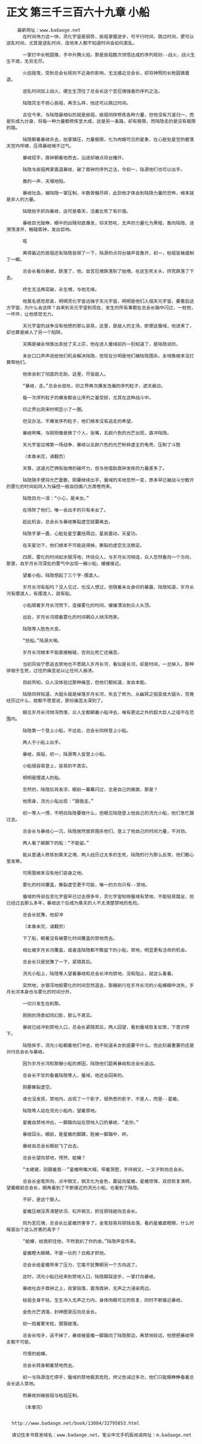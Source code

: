 # 正文 第三千三百六十九章 小船
        最新网址：www.badaoge.net
          在时间伟力这一块，灵化宇宙是弱势，辰祖掌握逆步，可平行时间，跳过时间，更可以逆乱时间，尤其是逆乱时间，连他本人都不知道时间会如何紊乱。
      
          一掌打中长枪圆锥，手中升腾火焰，那是辰祖数次领悟达成的序列规则--战火，战火生生不熄，无穷无尽。
      
          火焰摇曳，受到总会长规则不近身的影响，无法接近总会长，却将神照的长枪圆锥震退。
      
          逆乱时间加上战火，硬生生顶住了总会长这个苦厄境强者的序列之法。
      
          陆隐完全不担心辰祖，再怎么样，他还可以跳过时间。
      
          古往今来，与陆隐最相似的就是辰祖，辰祖同样修炼各种力量，但他没有万道归一，而是形成九分身，将每一种力量都修炼至大成，这是另一条路，却有极限，而陆隐走的是没有极限的路。
      
          陆隐朝着暴岐杀去，抬掌镇压，力量极限，化为肉眼可见的星象，在心脏处星空的碧落天宫内呼啸，压得暴岐喘不过气。
      
          暴岐招手，鼎钟朝着他而去，沿途却被点将台撞开。
      
          陆隐与辰祖两掌震退暴岐，破了鼎钟的序列之法，令初一，陆源他们也可以出手。
      
          轰的一声，天塌地陷。
      
          暴岐吐血，被陆隐一掌压制，半数骨骼尽碎，此刻他才体会到陆隐力量的恐怖，根本就是非人的力量。
      
          陆隐抬手抓向暴岐，这可是桑天，活着比死了有价值。
      
          暴岐目光陡睁，眼中的凶残彻底爆发，仰天怒吼，无声的力量化为黑暗，轰向陆隐，涟漪荡漾开，触碰鼎钟，发出巨响。
      
          哐
      
          离得最近的辰祖还有陆隐皆顿了一下，陆源的点将台被声音轰开，初一，枯祖皆被遏制了一瞬。
      
          总会长看向暴岐，跌落了，他，自苦厄境跌落到了始境，在这生死关头，终究跌落了下去。
      
          终生无法再突破，永生境，与他无缘。
      
          他莫名感觉悲哀，明明灵化宇宙远强于天元宇宙，明明是他们入侵天元宇宙，要重启这方宇宙，为什么会这样？自来到天元宇宙到现在，发生的所有事都在总会长脑中闪过，一桩桩，一件件，让他感觉无力。
      
          天元宇宙的战争没有他想的那么容易，这里，是敌人的主场，即便这蜃域，他进来了，却也算是掉入了另一个陷阱。
      
          天赐是被永恒族出卖给了天上宗，他在进入蜃域前的一刻知道了，是陆隐说的。
      
          未女口口声声说给他们机会解决陆隐，但现在分明是他们被陆隐围杀，永恒族根本没打算帮他们。
      
          他体会到了彻底的无助，这里，尽皆敌人。
      
          “暴岐，走。”总会长低吼，印之界再次爆发浩瀚的序列粒子，遮天蔽日。
      
          每一次序列粒子的爆发都会让序列之基受损，尤其在这种战斗中。
      
          印之界比刚来时明显小了一圈。
      
          但没办法，不爆发序列粒子，他们根本没有逃走的希望。
      
          暴岐咧嘴，与刚刚像是换了个人，张嘴，五颜六色的光芒出现，直冲陆隐。
      
          天元宇宙边境第一场战争，暴岐以五颜六色的光芒粉碎虚主的龟壳，压制了斗胜
      
          （本章未完，请翻页）
      
          天尊，这道光芒拥有始境的破坏力，但与他借助鼎钟发挥的力量差多了。
      
          陆隐随手便将光芒震散，刚要继续出手，蜃域的天地忽然一变，原本早已被战斗分散开的雾化的时间如同人为操控一般自四面八方席卷而来。
      
          陆隐目光一凛：“小心，是未女。”
      
          在场除了他们，唯一会出手的只有未女了。
      
          趁此机会，总会长与暴岐撕裂虚空就要离去。
      
          陆隐手掌一震，心脏处星空囊括周边，星辰震动，天星功。
      
          在天星功下，他们根本不可能逃得掉，撕裂的虚空无法稳定。
      
          四周，雾化的时间如水银泻地，环绕众人，与岁月长河相连，众人忽然看向一个方向，那里，自岁月长河深处的雾气中出现一艘小船，缓缓接近。
      
          望着小船，陆隐想起了三个字-摆渡人。
      
          岁月长河有船吗？没人见过，也没人想过，但随着未女身份的暴露，陆隐知道，岁月长河有摆渡人，有摆渡人，就有船。
      
          小船顺着岁月长河而下，连接雾化的时间，缓缓漂泊到众人头顶。
      
          远处，岁月长河顺着雾化的时间朝众人倾泻而来。
      
          陆隐等人脸色大变。
      
          “抢船。”陆源大喝。
      
          岁月长河根本不能直接触碰，否则比死亡还痛苦。
      
          当初风伯宁愿逃去禁地也不愿跳入岁月长河，看似是长河，却是时间，一旦掉入，那种徘徊于生死，过往的痛苦足以让任何人崩溃。
      
          目前所知，众人没体验过那种痛苦，但他们都知道，发自本能。
      
          陆隐同样知道，大姐头就是掉落岁月长河，失去了修为，从幽冥之祖变成大姐头，究竟经历过什么，她都不愿意说，那份痛苦太深刻了。
      
          眼见岁月长河倾泻而落，众人全都朝着小船冲去，唯有更远之外的超大巨人之祖不在范围内。
      
          陆隐第一个登上小船，不远处，总会长同样登上小船。
      
          两人于小船上出手。
      
          暴岐，辰祖，初一，陆源等人皆登上小船。
      
          小船很容易登上，容易的不真实。
      
          明明是摆渡人的船。
      
          忽然的，陆隐后背发凉，眼前一幕幕闪过，全是自己的画面，那是？
      
          他周身，流光小船出现：“跟我走。”
      
          初一等人一愣，不明白陆隐要做什么，但眼见陆隐登上他自己的流光小船，他们急忙跟过去。
      
          总会长与暴岐心一沉，陆隐居然放弃围杀他们，登上了他自己的时间力量，不对劲。
      
          两人看了眼脚下的船：“不能留。”
      
          能从普通人修炼到桑天之境，两人经历过太多的生死，陆隐的行为那么反常，他们都心里发寒。
      
          可周围根本没有他们容身之地。
      
          雾化的时间覆盖，撕裂虚空更不可能，唯一的方向只有--禁地。
      
          蜃域的传说在灵化宇宙早已过去很多年，灵化宇宙知晓蜃域有禁地，不能轻易踏足，但已经过去那么多年，暴岐这个后成为桑天的人不太清楚禁地的危险。
      
          总会长犹豫，他却冲
      
          （本章未完，请翻页）
      
          下了船，朝着没有被雾化时间覆盖的禁地而去。
      
          相比被岁月长河覆盖，或者连陆隐都不敢留下的小船，禁地，明显更有活命的机会。
      
          总会长只是犹豫了一下，紧随其后。
      
          流光小船上，陆隐等人望着暴岐和总会长冲向禁地，没有阻止，就这么看着。
      
          突然地，水银泻地般雾化的时间忽然退去，那艘航行在岁月长河的小船模糊中消失，岁月长河本身也与雾化的时间分开。
      
          一切只发生在刹那。
      
          刚刚的场景如同幻影，那么不真实。
      
          暴岐已经冲到禁地入口，总会长紧随其后，两人回望，看到蜃域恢复如常，下意识停下。
      
          陆隐挥手，流光小船朝着他们冲去，他不知道未女到底要干什么，但此刻最重要的还是对付总会长与暴岐。
      
          因为岁月长河和那艘小船的原因，陆隐他们距离暴岐和总会长遥远。
      
          总会长不甘的看着陆隐等人，蜃域，他还会回来的。
      
          刚要撕裂虚空。
      
          谁也没发现，禁地内，出现了一个影子，很熟悉的影子，不是人，而是--星蟾。
      
          陆隐等人站在流光小船内，望着禁地。
      
          星蟾自禁地冲出，一脚踹向站在禁地入口的暴岐，“走你。”
      
          暴岐回头，眼前，是星蟾的脚蹼，脸被一脚踹中，砰。
      
          暴岐自总会长眼前飞了出去。
      
          总会长望向禁地，愕然，蛤蟆？
      
          “太姥姥，别跟着我--”星蟾咧嘴大喊，带着哭腔，手持钢叉，一叉子刺向总会长。
      
          总会长金笔所向，点中钢叉，钢叉化为金色，蔓延向星蟾，星蟾惊悚，双目恢复清明，望着眼前总会长，眼角看到了不断接近的流光小船，也看到了陆隐。
      
          不好，是这个狠人。
      
          星蟾压根没弄清楚状况，松开钢叉，抓住铜钱砸向总会长。
      
          同为苦厄境，总会长比星蟾厉害多了，金笔轻易将铜钱击落，看的星蟾直瞪眼，什么时候冒出个这么厉害的高手？
      
          “蛤蟆，给我抓住他，不然我扒了你的皮。”陆隐声音传来。
      
          星蟾瞪大眼睛，不是一伙的？白痴才抓他。
      
          总会长给星蟾带来了压力，它毫不犹豫朝另一个方向逃了。
      
          这时，流光小船已经来到禁地入口，陆隐脚踩逆步，一掌打向暴岐。
      
          暴岐吐血于鼎钟之上，双掌拍落，震荡鼎钟，无声之力浸染周边。
      
          枯祖全身干枯，生生冲入无声之力内，身体肉眼可见的恢复，同时不断接近暴岐。
      
          金色光芒洒落，封神图录压向总会长。
      
          初一抱着擎天柱，狠狠砸落。
      
          总会长咬牙，逃不掉了，暴岐被星蟾一脚踹向了陆隐那边，离禁地较远，他想把暴岐带走都不可能。
      
          可恨的蛤蟆。
      
          总会长转身朝着禁地而去。
      
          初一与陆源连忙停手，蜃域的禁地极其危险，师父告诫过多次，他们只能眼睁睁看着总会长逃入禁地。
      
          而暴岐则被辰祖与枯祖压制。
      
          （本章完）
      
      
      http://www.badaoge.net/book/13084/32795853.html
      
      请记住本书首发域名：www.badaoge.net。笔尖中文手机版阅读网址：m.badaoge.net